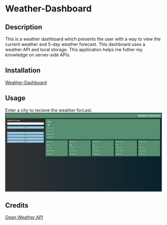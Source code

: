 # Weather-Dashboard

## Description
This is a weather dashboard which presents the user with a way to view the current weather and 5-day weather forecast.
This dashboard uses a weather API and local storage. This application helps me futher my knowledge on server-side APIs.

## Installation
<a href="https://fgeorge206.github.io/Weather-Dashboard/">Weather-Dashboard</a>

## Usage
Enter a city to recieve the weather forcast.
![weather-dashboard-screenshot](./assets/images/weather-dashboard-screenshot.png)


## Credits
<a href="https://openweathermap.org/api"> Open Weather API </a>
